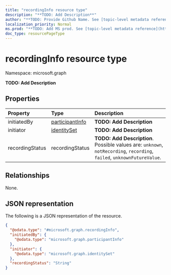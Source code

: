 ```yaml
---
title: "recordingInfo resource type"
description: "**TODO: Add Description**"
author: "**TODO: Provide Github Name. See [topic-level metadata reference](https://msgo.azurewebsites.net/add/document/guidelines/metadata.html#topic-level-metadata)**"
localization_priority: Normal
ms.prod: "**TODO: Add MS prod. See [topic-level metadata reference](https://msgo.azurewebsites.net/add/document/guidelines/metadata.html#topic-level-metadata)**"
doc_type: resourcePageType
---
```


# recordingInfo resource type

Namespace: microsoft.graph



**TODO: Add Description**

## Properties
|Property|Type|Description|
|:---|:---|:---|
|initiatedBy|[participantInfo](../resources/participantinfo.md)|**TODO: Add Description**|
|initiator|[identitySet](../resources/identityset.md)|**TODO: Add Description**|
|recordingStatus|recordingStatus|**TODO: Add Description**. Possible values are: `unknown`, `notRecording`, `recording`, `failed`, `unknownFutureValue`.|

## Relationships
None.

## JSON representation
The following is a JSON representation of the resource.
<!-- {
  "blockType": "resource",
  "@odata.type": "microsoft.graph.recordingInfo"
}
-->
``` json
{
  "@odata.type": "#microsoft.graph.recordingInfo",
  "initiatedBy": {
    "@odata.type": "microsoft.graph.participantInfo"
  },
  "initiator": {
    "@odata.type": "microsoft.graph.identitySet"
  },
  "recordingStatus": "String"
}
```

